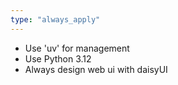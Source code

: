 ```yaml
---
type: "always_apply"
---
```


- Use 'uv' for management
- Use Python 3.12
- Always design web ui with daisyUI